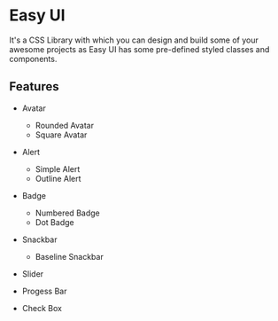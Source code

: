 # Easy UI
It's a CSS Library with which you can design and build some of your awesome projects as Easy UI
has some pre-defined styled classes and components.

## Features

- Avatar
    - Rounded Avatar
    - Square Avatar

- Alert
    - Simple Alert
    - Outline Alert

- Badge
    - Numbered Badge
    - Dot Badge

- Snackbar
	- Baseline Snackbar

- Slider
- Progess Bar
- Check Box
